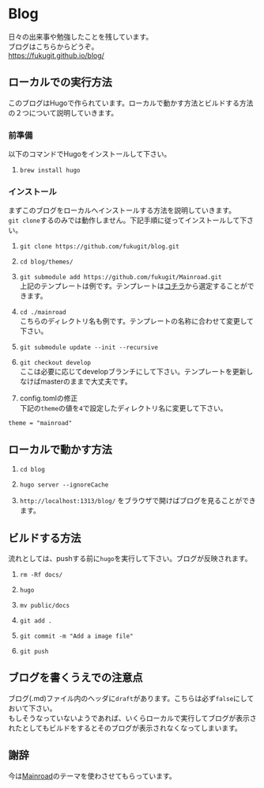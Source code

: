 # Blog
日々の出来事や勉強したことを残しています。  
ブログはこちらからどうぞ。  
https://fukugit.github.io/blog/

## ローカルでの実行方法
このブログはHugoで作られています。ローカルで動かす方法とビルドする方法の２つについて説明していきます。  

### 前準備
以下のコマンドでHugoをインストールして下さい。
1. `brew install hugo`  

### インストール
まずこのブログをローカルへインストールする方法を説明していきます。  
`git clone`するのみでは動作しません。下記手順に従ってインストールして下さい。  

1. `git clone https://github.com/fukugit/blog.git`  

2. `cd blog/themes/`  

3. `git submodule add https://github.com/fukugit/Mainroad.git`  
上記のテンプレートは例です。テンプレートは[コチラ](https://themes.gohugo.io/)から選定することができます。  

4. `cd ./mainroad`  
こちらのディレクトリ名も例です。テンプレートの名称に合わせて変更して下さい。  

5. `git submodule update --init --recursive`  

6. `git checkout develop`  
ここは必要に応じてdevelopブランチにして下さい。テンプレートを更新しなけばmasterのままで大丈夫です。  

7. config.tomlの修正  
下記の`theme`の値を`4`で設定したディレクトリ名に変更して下さい。  
```
theme = "mainroad"
```

## ローカルで動かす方法
1. `cd blog`  

2. `hugo server --ignoreCache`  

3. `http://localhost:1313/blog/` をブラウザで開けばブログを見ることができます。  

## ビルドする方法
流れとしては、pushする前に`hugo`を実行して下さい。ブログが反映されます。  
1. `rm -Rf docs/`  

2. `hugo`  

3. `mv public/docs`  

4. `git add .`  

5. `git commit -m "Add a image file"`  

6. `git push`  


## ブログを書くうえでの注意点
ブログ(.md)ファイル内のヘッダに`draft`があります。こちらは必ず`false`にしておいて下さい。  
もしそうなっていないようであれば、いくらローカルで実行してブログが表示されたとしてもビルドをするとそのブログが表示されなくなってしまいます。  

## 謝辞
今は[Mainroad](https://github.com/Vimux/Mainroad)のテーマを使わさせてもらっています。  
